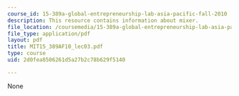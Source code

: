 ```yaml
---
course_id: 15-389a-global-entrepreneurship-lab-asia-pacific-fall-2010
description: This resource contains information about mixer.
file_location: /coursemedia/15-389a-global-entrepreneurship-lab-asia-pacific-fall-2010/2d0fea8506261d5a27b2c78b629f5140_MIT15_389AF10_lec03.pdf
file_type: application/pdf
layout: pdf
title: MIT15_389AF10_lec03.pdf
type: course
uid: 2d0fea8506261d5a27b2c78b629f5140

---
```

None